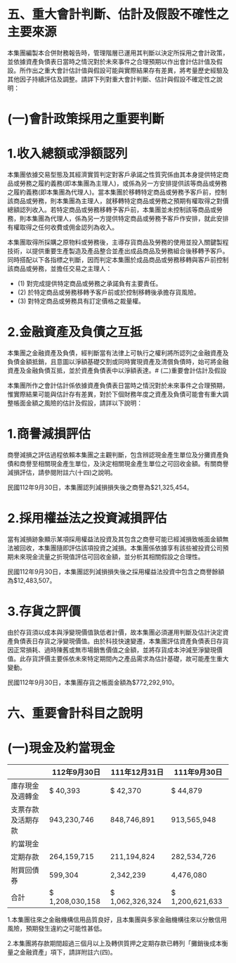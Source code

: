 # 五、重大會計判斷、估計及假設不確性之主要來源

本集團編製本合併財務報告時，管理階層已運用其判斷以決定所採用之會計政策，並依據資產負債表日當時之情況對於未來事件之合理預期以作出會計估計值及假設。所作出之重大會計估計值與假設可能與實際結果存有差異，將考量歷史經驗及其他因子持續評估及調整。請詳下列對重大會計判斷、估計與假設不確定性之說明：

# (一)會計政策採用之重要判斷

# 1.收入總額或淨額認列

本集團依據交易型態及其經濟實質判定對客戶承諾之性質究係由其本身提供特定商品或勞務之履約義務(即本集團為主理人)，或係為另一方安排提供該等商品或勞務之履約義務(即本集團為代理人)。當本集團於移轉特定商品或勞務予客戶前，控制該商品或勞務，則本集團為主理人，就移轉特定商品或勞務之預期有權取得之對價總額認列收入。若特定商品或勞務移轉予客戶前，本集團並未控制該等商品或勞務，則本集團為代理人，係為另一方提供特定商品或勞務予客戶作安排，就此安排有權取得之任何收費或佣金認列為收入。

本集團取得所採購之原物料或勞務後，主導存貨商品及勞務的使用並投入關鍵製程技術，以提供重要生產製造及產品整合並產出成品商品及勞務組合後移轉予客戶。同時搭配以下各指標之判斷，因而判定本集團於成品商品或勞務移轉與客戶前控制該商品或勞務，並擔任交易之主理人：

- (1) 對完成提供特定商品或勞務之承諾負有主要責任。
- (2) 於特定商品或勞務移轉予客戶前或於控制移轉後承擔存貨風險。
- (3) 對特定商品或勞務具有訂定價格之裁量權。

# 2.金融資產及負債之互抵

本集團之金融資產及負債，經判斷當有法律上可執行之權利將所認列之金融資產及負債金額抵銷，且意圖以淨額基礎交割或同時實現資產及清償負債時，始可將金融資產及金融負債互抵，並於資產負債表中以淨額表達。# (二)重要會計估計及假設

本集團所作之會計估計係依據資產負債表日當時之情況對於未來事件之合理預期，惟實際結果可能與估計存有差異，對於下個財務年度之資產及負債可能會有重大調整帳面金額之風險的估計及假設，請詳以下說明：

# 1.商譽減損評估

商譽減損之評估過程依賴本集團之主觀判斷，包含辨認現金產生單位及分攤資產負債和商譽至相關現金產生單位，及決定相關現金產生單位之可回收金額。有關商譽減損評估，請參閱附註六(十四)之說明。

民國112年9月30日，本集團認列減損損失後之商譽為$21,325,454。

# 2.採用權益法之投資減損評估

當有減損跡象顯示某項採用權益法投資及其包含之商譽可能已經減損致帳面金額無法被回收，本集團隨即評估該項投資之減損。本集團係依據享有該些被投資公司預期未來現金流量之折現值評估可回收金額，並分析其相關假設之合理性。

民國112年9月30日，本集團認列減損損失後之採用權益法投資中包含之商譽餘額為$12,483,507。

# 3.存貨之評價

由於存貨須以成本與淨變現價值孰低者計價，故本集團必須運用判斷及估計決定資產負債表日存貨之淨變現價值。由於科技快速變遷，本集團評估資產負債表日存貨因正常損耗、過時陳舊或無市場銷售價值之金額，並將存貨成本沖減至淨變現價值。此存貨評價主要係依未來特定期間內之產品需求為估計基礎，故可能產生重大變動。

民國112年9月30日，本集團存貨之帳面金額為$772,292,910。

# 六、重要會計科目之說明

# (一)現金及約當現金

| |112年9月30日|111年12月31日|111年9月30日|
|---|---|---|---|
|庫存現金及週轉金|$ 40,393|$ 42,370|$ 44,879|
|支票存款及活期存款|943,230,746|848,746,891|913,565,948|
|約當現金| | | |
|定期存款|264,159,715|211,194,824|282,534,726|
|附買回債券|599,304|2,342,239|4,476,080|
|合計|$ 1,208,030,158|$ 1,062,326,324|$ 1,200,621,633|

1.本集團往來之金融機構信用品質良好，且本集團與多家金融機構往來以分散信用風險，預期發生違約之可能性甚低。

2.本集團將存款期間超過三個月以上及轉供質押之定期存款已轉列「攤銷後成本衡量之金融資產」項下，請詳附註六(四)。